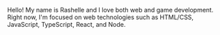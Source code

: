 Hello! My name is Rashelle and I love both web and game development. Right now, I'm focused on web technologies such as HTML/CSS, JavaScript, TypeScript, React, and Node.
